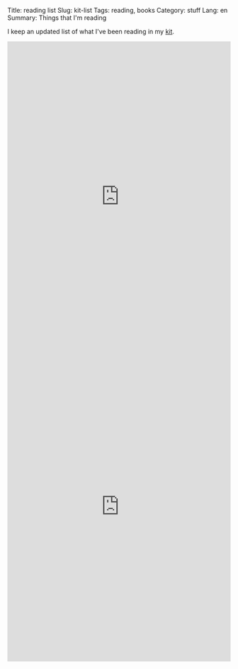 Title: reading list
Slug: kit-list
Tags: reading, books
Category: stuff
Lang: en
Summary: Things that I'm reading

I keep an updated list of what I've been reading in my [kit](https://kit.com/timabe/books-i-read-2015-2016).

<iframe src="https://kit.com/embed?url=https%3A%2F%2Fkit.com%2Ftimabe%2Freading-list-2017" style="display: block; border: 0px; margin: 0 auto; width: 100%; height: 100vw; max-width: 700px; max-height: 700px" scrolling="no"></iframe>

<iframe src="https://kit.com/embed?url=https%3A%2F%2Fkit.com%2Ftimabe%2Fbooks-i-read-2015-2016" style="display: block; border: 0px; margin: 0 auto; width: 100%; height: 100vw; max-width: 700px; max-height: 700px" scrolling="no"></iframe>
